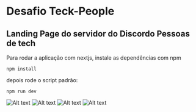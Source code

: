 # Desafio Teck-People
## Landing Page do servidor do Discordo Pessoas de tech

Para rodar a aplicação com nextjs, instale as dependências com npm

```npm install ```

depois rode o script padrão: 

```npm run dev ```

<img title="a title" alt="Alt text" src="public/md-imgs/tela inicial.png">
<img title="a title" alt="Alt text" src="public/md-imgs/nosso compromisso.png">
<img title="a title" alt="Alt text" src="public/md-imgs/noticias.png">

<img title="a title" alt="Alt text" src="public/md-imgs/agenda.png">